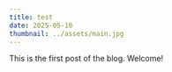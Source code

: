 ```yaml
---
title: test
date: 2025-05-10
thumbnail: ../assets/main.jpg
---
```


This is the first post of the blog. Welcome!




